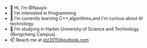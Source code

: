 - 👋 Hi, I’m @Nauyix
- 👀 I’m interested in Programming
- 🌱 I’m currently learning C++,algorithms,and I'm curious about AI technology.
- 💞️ I’m studying in Harbin University of Science and Technology (Rongcheng Campus)
- 📫 Reach me at stz2015@outlook.com

<!---
Nauyix/Nauyix is a ✨ special ✨ repository because its `README.md` (this file) appears on your GitHub profile.
You can click the Preview link to take a look at your changes.
--->
